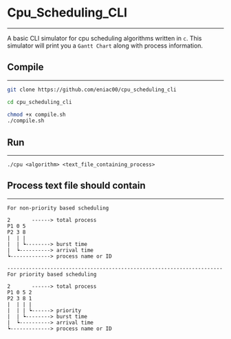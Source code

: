 # Cpu_Scheduling_CLI
---

A basic CLI simulator for cpu scheduling algorithms written in `c`. This simulator will print you a `Gantt Chart` along with process information.

## Compile
---
```bash
git clone https://github.com/eniac00/cpu_scheduling_cli
```
```bash
cd cpu_scheduling_cli
```
```bash
chmod +x compile.sh
./compile.sh
```

## Run
---
```
./cpu <algorithm> <text_file_containing_process>
```

## Process text file should contain
---
```code
For non-priority based scheduling

2       ------> total process
P1 0 5
P2 3 8
|  | |
|  | ┕--------> burst time
|  ┕----------> arrival time
┕-------------> process name or ID

----------------------------------------------------------------------
For priority based scheduling

2       ------> total process
P1 0 5 2
P2 3 8 1
|  | | |
|  | | ┕------> priority
|  | ┕--------> burst time
|  ┕----------> arrival time
┕-------------> process name or ID
```
